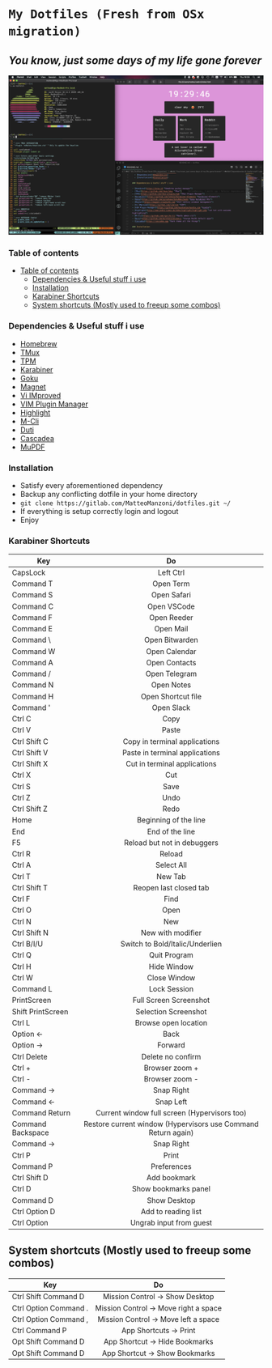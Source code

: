 # `My Dotfiles (Fresh from OSx migration)` 

## *You know, just some days of my life gone forever*  

![Example Screenshot](.screenshots/ScreenOSx1.png)

### Table of contents

- [Table of contents](#table-of-contents)
  - [Dependencies & Useful stuff i use](#dependencies--useful-stuff-i-use)
  - [Installation](#installation)
  - [Karabiner Shortcuts](#karabiner-shortcuts)
  - [System shortcuts (Mostly used to freeup some combos)](#system-shortcuts-mostly-used-to-freeup-some-combos)

### Dependencies & Useful stuff i use

- [Homebrew](https://brew.sh "Homebrew packet manager")
- [TMux](https://github.com/tmux/tmux "TMux")
- [TPM](https://github.com/tmux-plugins/tpm "TMux Plugin Manager")
- [Karabiner](https://github.com/tekezo/Karabiner-Elements "Karabiner-Elements")
- [Goku](https://github.com/yqrashawn/GokuRakuJoudo "Goku Karabiner DSL")
- [Magnet](https://magnet.crowdcafe.com "21st century windows management")
- [Vi IMproved](https://github.com/vim/vim "VIM")
- [VIM Plugin Manager](https://github.com/VundleVim/Vundle.vim "Vundle")
- [Highlight](http://www.andre-simon.de/doku/highlight/highlight.php "cat but with awesome highlighting")
- [M-Cli](https://github.com/rgcr/m-cli "MacOs admin cli")
- [Duti](https://github.com/moretension/duti/ "Change MacOS default apps")
- [Cascadea](https://cascadea.app "Dark theme all the things")
- [MuPDF](https://mupdf.com "Lightweight PDF reader")

### Installation

- Satisfy every aforementioned dependency
- Backup any conflicting dotfile in your home directory
- `git clone https://gitlab.com/MatteoManzoni/dotfiles.git ~/`
- If everything is setup correctly login and logout
- Enjoy

### Karabiner Shortcuts

| Key           | Do            |
| ------------- |:-------------:|
| CapsLock      | Left Ctrl     |
| Command T | Open Term |
| Command S | Open Safari |
| Command C | Open VSCode |
| Command F | Open Reeder |
| Command E | Open Mail |
| Command \ | Open Bitwarden |
| Command W | Open Calendar |
| Command A | Open Contacts |
| Command / | Open Telegram |
| Command N | Open Notes |
| Command H | Open Shortcut file |
| Command ' | Open Slack |
| Ctrl C | Copy |
| Ctrl V | Paste |
| Ctrl Shift C | Copy in terminal applications |
| Ctrl Shift V | Paste in terminal applications |
| Ctrl Shift X | Cut in terminal applications |
| Ctrl X | Cut |
| Ctrl S | Save |
| Ctrl Z | Undo |
| Ctrl Shift Z | Redo |
| Home | Beginning of the line |
| End | End of the line |
| F5 | Reload but not in debuggers |
| Ctrl R | Reload |
| Ctrl A | Select All |
| Ctrl T | New Tab |
| Ctrl Shift T | Reopen last closed tab |
| Ctrl F | Find |
| Ctrl O | Open |
| Ctrl N | New |
| Ctrl Shift N | New with modifier |
| Ctrl B/I/U | Switch to Bold/Italic/Underlien |
| Ctrl Q | Quit Program |
| Ctrl H | Hide Window |
| Ctrl W | Close Window |
| Command L | Lock Session |
| PrintScreen | Full Screen Screenshot |
| Shift PrintScreen | Selection Screenshot |
| Ctrl L | Browse open location |
| Option <- | Back |
| Option -> | Forward |
| Ctrl Delete | Delete no confirm |
| Ctrl + | Browser zoom + |
| Ctrl - | Browser zoom - |
| Command -> | Snap Right |
| Command <- | Snap Left |
| Command Return | Current window full screen (Hypervisors too) |
| Command Backspace | Restore current window (Hypervisors use Command Return again) |
| Command -> | Snap Right |
| Ctrl P | Print |
| Command P | Preferences |
| Ctrl Shift D | Add bookmark |
| Ctrl D | Show bookmarks panel |
| Command D | Show Desktop |
| Ctrl Option D | Add to reading list |
| Ctrl Option | Ungrab input from guest |

## System shortcuts (Mostly used to freeup some combos)

| Key           | Do            |
| ------------- |:-------------:|
| Ctrl Shift Command D | Mission Control -> Show Desktop |
| Ctrl Option Command . | Mission Control -> Move right a space |
| Ctrl Option Command , | Mission Control -> Move left a space |
| Ctrl Command P | App Shortcuts -> Print |
| Opt Shift Command D | App Shortcut -> Hide Bookmarks |
| Opt Shift Command D | App Shortcut -> Show Bookmarks |
